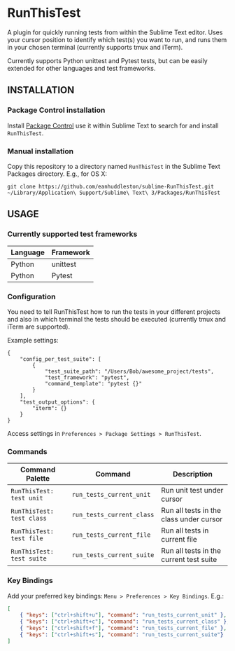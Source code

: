 # RunThisTest

A plugin for quickly running tests from within the Sublime Text editor. Uses your cursor position to identify which test(s) you want to run, and runs them in your chosen terminal (currently supports tmux and iTerm).

Currently supports Python unittest and Pytest tests, but can be easily extended for other languages and test frameworks.

## INSTALLATION

### Package Control installation

Install [Package Control](https://packagecontrol.io/) use it within Sublime Text to search for and install `RunThisTest`.

### Manual installation

Copy this repository to a directory named `RunThisTest` in the Sublime Text Packages directory. E.g., for OS X:

`git clone https://github.com/eanhuddleston/sublime-RunThisTest.git ~/Library/Application\ Support/Sublime\ Text\ 3/Packages/RunThisTest`

## USAGE

### Currently supported test frameworks

Language | Framework
-------- | ---------
Python | unittest
Python | Pytest

### Configuration

You need to tell RunThisTest how to run the tests in your different projects and also in which terminal the tests should be executed (currently tmux and iTerm are supported).

Example settings:

```
{
    "config_per_test_suite": [
        {
            "test_suite_path": "/Users/Bob/awesome_project/tests",
            "test_framework": "pytest",
            "command_template": "pytest {}"
        }
    ],
    "test_output_options": {
        "iterm": {}
    }
}
```

Access settings in `Preferences > Package Settings > RunThisTest`.

### Commands

Command Palette | Command | Description
--------------- | ------- | -----------
`RunThisTest: test unit` | `run_tests_current_unit` | Run unit test under cursor
`RunThisTest: test class` | `run_tests_current_class` | Run all tests in the class under cursor
`RunThisTest: test file` | `run_tests_current_file` | Run all tests in current file
`RunThisTest: test suite` | `run_tests_current_suite` | Run all tests in the current test suite

### Key Bindings

Add your preferred key bindings: `Menu > Preferences > Key Bindings`.  E.g.:

```json
[
    { "keys": ["ctrl+shift+u"], "command": "run_tests_current_unit" },
    { "keys": ["ctrl+shift+c"], "command": "run_tests_current_class" },
    { "keys": ["ctrl+shift+f"], "command": "run_tests_current_file" },
    { "keys": ["ctrl+shift+s"], "command": "run_tests_current_suite"}
]
```
